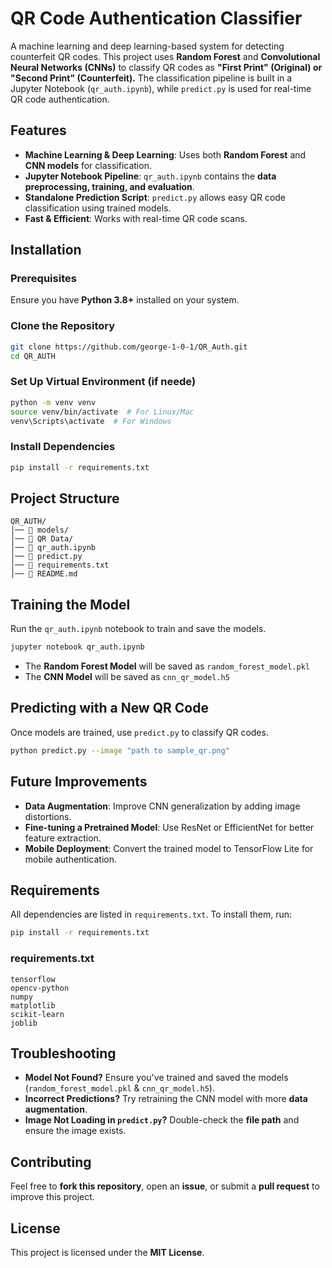 # QR Code Authentication Classifier

A machine learning and deep learning-based system for detecting counterfeit QR codes. This project uses **Random Forest** and **Convolutional Neural Networks (CNNs)** to classify QR codes as **"First Print" (Original) or "Second Print" (Counterfeit).** The classification pipeline is built in a Jupyter Notebook (`qr_auth.ipynb`), while `predict.py` is used for real-time QR code authentication.

## Features

- **Machine Learning & Deep Learning**: Uses both **Random Forest** and **CNN models** for classification.
- **Jupyter Notebook Pipeline**: `qr_auth.ipynb` contains the **data preprocessing, training, and evaluation**.
- **Standalone Prediction Script**: `predict.py` allows easy QR code classification using trained models.
- **Fast & Efficient**: Works with real-time QR code scans.

## Installation

### Prerequisites
Ensure you have **Python 3.8+** installed on your system.

### Clone the Repository
```sh
git clone https://github.com/george-1-0-1/QR_Auth.git
cd QR_AUTH
```

### Set Up Virtual Environment (if neede)
```sh
python -m venv venv
source venv/bin/activate  # For Linux/Mac
venv\Scripts\activate  # For Windows
```

### Install Dependencies
```sh
pip install -r requirements.txt
```

## Project Structure
```
QR_AUTH/
│── 📂 models/                  
│── 📂 QR Data/                
│── 📜 qr_auth.ipynb           
│── 📜 predict.py               
│── 📜 requirements.txt        
│── 📜 README.md                
```

## Training the Model

Run the `qr_auth.ipynb` notebook to train and save the models.

```sh
jupyter notebook qr_auth.ipynb
```

- The **Random Forest Model** will be saved as `random_forest_model.pkl`
- The **CNN Model** will be saved as `cnn_qr_model.h5`

## Predicting with a New QR Code

Once models are trained, use `predict.py` to classify QR codes.

```sh
python predict.py --image "path to sample_qr.png"
```

## Future Improvements

- **Data Augmentation**: Improve CNN generalization by adding image distortions.
- **Fine-tuning a Pretrained Model**: Use ResNet or EfficientNet for better feature extraction.
- **Mobile Deployment**: Convert the trained model to TensorFlow Lite for mobile authentication.

## Requirements

All dependencies are listed in `requirements.txt`. To install them, run:

```sh
pip install -r requirements.txt
```

### requirements.txt
```
tensorflow
opencv-python
numpy
matplotlib
scikit-learn
joblib
```

## Troubleshooting

- **Model Not Found?** Ensure you've trained and saved the models (`random_forest_model.pkl` & `cnn_qr_model.h5`).
- **Incorrect Predictions?** Try retraining the CNN model with more **data augmentation**.
- **Image Not Loading in `predict.py`?** Double-check the **file path** and ensure the image exists.

## Contributing

Feel free to **fork this repository**, open an **issue**, or submit a **pull request** to improve this project.

## License

This project is licensed under the **MIT License**.
